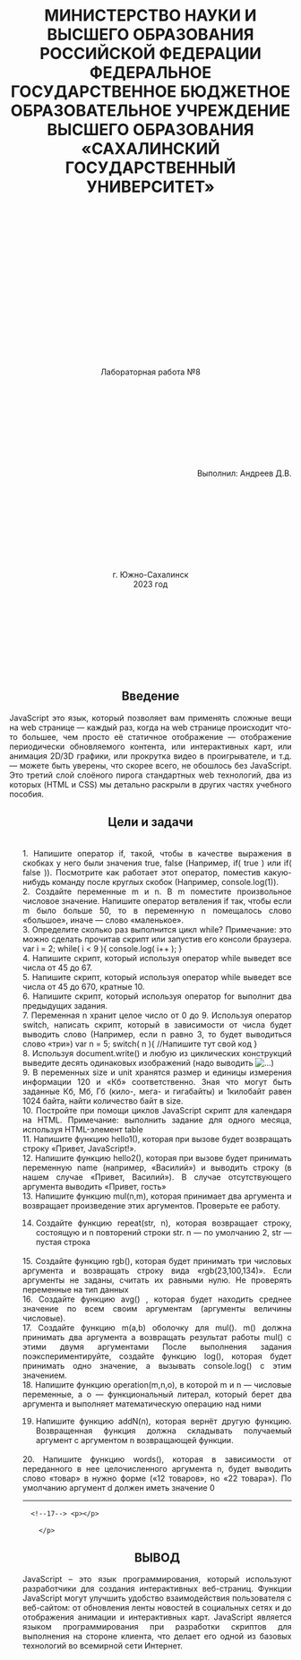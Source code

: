 <h1 align= "center"> МИНИСТЕРСТВО НАУКИ И ВЫСШЕГО ОБРАЗОВАНИЯ РОССИЙСКОЙ ФЕДЕРАЦИИ ФЕДЕРАЛЬНОЕ ГОСУДАРСТВЕННОЕ БЮДЖЕТНОЕ ОБРАЗОВАТЕЛЬНОЕ УЧРЕЖДЕНИЕ ВЫСШЕГО ОБРАЗОВАНИЯ «САХАЛИНСКИЙ ГОСУДАРСТВЕННЫЙ УНИВЕРСИТЕТ»</h1>
<br><br><br><br><br><br><br><br><br><br><br><br><br><br><br><br>
<p align= "center">Лабораторная работа №8</p><br><br><br><br><br><br><br><br>
<p align= "right">Выполнил: Андреев Д.В.</p><br><br><br><br><br><br><br><br>
<p align="center">г. Южно-Сахалинск <br> 2023 год</p><br><br><br><br><br><br><br><br>
<h2 style="text-align: center">Введение</h2>
<p align="justify">JavaScript это язык, который позволяет вам применять сложные вещи на web странице — каждый раз, когда на web странице происходит что-то большее, чем просто её статичное отображение — отображение периодически обновляемого контента, или интерактивных карт, или анимация 2D/3D графики, или прокрутка видео в проигрывателе, и т.д. — можете быть уверены, что скорее всего, не обошлось без JavaScript. Это третий слой слоёного пирога стандартных web технологий, два из которых (HTML и CSS) мы детально раскрыли в других частях учебного пособия.</p>
<h2 style="text-align: center">Цели и задачи</h2>
<ol align="justify"> <br>
     1.	Напишите оператор if, такой, чтобы в качестве выражения в скобках у него были значения true, false (Например, if( true ) или if( false )). Посмотрите как работает этот оператор, поместив какую-нибудь команду после круглых скобок (Например, console.log(1)). 
<br>
2.	Создайте переменные m и n. В m поместите произвольное числовое значение. Напишите оператор ветвления if так, чтобы если m было больше 50, то в переменную n помещалось слово «большое», иначе — слово «маленькое».
<br>
3.	Определите сколько раз выполнится цикл while? Примечание: это можно сделать прочитав скрипт или запустив его консоли браузера.
var i = 2;
while( i < 9 ){
 	  console.log( i++ );
  }

<br>
4.	Напишите скрипт, который используя оператор while выведет все числа от 45 до 67.
<br>
5.	Напишите скрипт, который используя оператор while выведет все числа от 45 до 670, кратные 10.
<br>
6.	Напишите скрипт, который используя оператор for выполнит два предыдущих задания.
<br>
7.	Переменная n хранит целое число от 0 до 9. Используя оператор switch, написать скрипт, который в зависимости от числа будет выводить слово (Например, если n равно 3, то будет выводиться слово «три»)
var n = 5;
switch( n ){
 //Напишите тут свой код
}
<br>
8.	Используя document.write() и любую из циклических конструкций выведите  десять одинаковых изображений (надо выводить <img src="..." alt="..." />)
<br>
9.	В переменных size и unit хранятся размер и единицы измерения информации 120 и «Кб» соответственно. Зная что могут быть заданные Кб, Мб, Гб (кило-, мега- и гигабайты) и 1килобайт равен 1024 байта, найти количество байт в size.
<br>
10.	Постройте при помощи циклов JavaScript скрипт для календаря на HTML. Примечание: выполнить задание для одного месяца, используя HTML-элемент table
<br>
11.	Напишите функцию hello1(), которая при вызове будет возвращать строку «Привет, JavaScript!».
<br>
12.	Напишите функцию hello2(), которая при вызове будет принимать переменную name (например, «Василий») и выводить строку (в нашем случае «Привет, Василий»).  В случае отсутствующего аргумента выводить «Привет, гость»
<br>
13.	Напишите функцию mul(n,m), которая принимает два аргумента и возвращает произведение этих аргументов. Проверьте ее работу.
<br>

14.	Создайте функцию repeat(str, n), которая возвращает строку, состоящую и n повторений строки str. n — по умолчанию 2, str — пустая строка
<br>
15.	Создайте функцию rgb(), которая будет принимать три числовых аргумента и возвращать строку вида «rgb(23,100,134)». Если аргументы не заданы, считать их равными нулю. Не проверять переменные на тип данных
<br>
16.	Создайте функцию avg() , которая будет находить среднее значение по всем своим аргументам (аргументы величины числовые).
<br>
17.	Создайте функцию m(a,b) оболочку для mul(). m() должна принимать два аргумента а возвращать результат работы mul() с этими двумя аргументами После выполнения задания поэкспериментируйте, создайте функцию log(), которая будет принимать одно значение, а вызывать  console.log() с этим значением.
<br>
18.	Напишите функцию operation(m,n,o), в которой m и n — числовые переменные, а o — функциональный литерал, который берет два аргумента и выполняет математическую операцию над ними 
<br>

19.	Напишите функцию addN(n), которая вернёт другую функцию. Возвращенная функция должна складывать получаемый аргумент с аргументом n возвращающей функции. 
<br>
20.	Напишите функцию words(),  которая в зависимости от переданного в нее целочисленного аргумента n, будет выводить слово «товар» в нужно форме («12 товаров», но «22 товара»). По умолчанию аргумент d должен иметь значение 0
<br>
     <p>

<head> 
    <link rel="stylesheet" href="index.css">
<title>1</title>
</head>
<style>
body {
        background-image: url('q.jpg'); 
        background-repeat: no-repeat;
		text-align:center;
      }
</style>
   
   <div class="menu" >
 <ul >
<a href="#"> </a>
<a href="#"> </a>
</ul>

</div>
<hr>
 <div class="heading">
 <!--1-->
<script> 
if (true) {
  console.log(1);
}
else {
				console.log(0);
			}

</script> 
 <!--2-->
 <script> 
let m=60
			if (m > 50) {	var n = "большое";}
			 else {var n = "маленькое";}
       document.writeln("2задание----"+n);
  </script> <p></p>
   <!--3-->
   <script> 
    var i = 2;
			var res = 0;
			while( i < 9 )
      {console.log( i++ );
			res++;
			}
			document.writeln("3задание----"+res);
     </script> <p></p>
      <!--4-->
   <script> 
var i = 45;
			var s = "";
			while (i <= 67) 
      {
				s +=i + "-";
				i++;
			}
      document.writeln("4задание----"+s);
    </script><p></p>
       <!--5-->
   <script> 
    var i = 50;
			var s = "";
			while (i <= 670) 
      {
				s +=i + "-";
				i += 10;
			}
          document.writeln("5задание----"+s);
        </script>
        <p></p>
        <!--6-->
    <script> 
    var s = "";
			
			for (let i = 45; i <= 67; i++) 
      {
				s +=i + "-";
			}
			for (let i = 50; i <= 670; i += 10)
       {
				s +=i + "-";
			}
           document.writeln("6задание----"+s);
         </script>
         <p></p>
<!--7--> <p></p>
<script>  
let a = 3
switch (a) {
  case 1:
  document.writeln( 'один' );break;
  case 2:
  document.writeln( 'два' );break;
  case 3:
  document.writeln( 'три' );break; }
 </script>
 <!--8--> <p></p>
<script>  
for (var i = 0; i < 10; i++) 
{
				document.write('<img src="qq.jpg">') ;
			}
   </script>
   <!--9--> <p></p>
   <script>  
    let size = 120;
	 let unit = "Кб";
switch (unit) {
  case "Кб":
  document.writeln(size * 1024+"Кб");break;
  case "Мб":
  document.writeln( size * 1024 * 1024+"Mб" );break;
  case "Гб":
  document.writeln(size * 1024 * 1024 * 1024+"Гб" );break; }
       </script>
 <!--11--> <p></p>
 <script>  
function hello1() {
  return "Привет, JavaScript!";
}
document.writeln("Привет, JavaScript!");
</script>
<!--12--> <p></p>
<script>  
 function qwq(name) {
			if (name) {return "Привет, " + name;} 
      else {return "Привет гость";}
      }
      document.writeln(qwq("Димас"));

  </script>
  <!--13--> <p></p>
<script>  
 function qwq13(n, m) {return n * m;}
 document.writeln(qwq13(2,3));
   </script>

   <!--14--> <p></p>
<script>  
function repeat(str, n = 2) {
    return str.repeat(n);
}
document.writeln(repeat('',4));
   
    </script>
   
   <!--15--> <p></p>
<script>  
  function color(r = 0, g = 0, b = 0) {
  return "rgb(" + r + ", " + g + ", " + b  + ")";
}
document.writeln(color(23, 100));
    </script>

      <!--17--> <p></p>
<script>  
  function mq(a, b)
{
    return mul(a, b);
}
function mul(a, b)
{
    return a*b;
}
console.log(mq(2, 4));

    </script>
 <!--18--> <p></p>
 <script>  
function operation (m, n, o){return o(m, n)}
</script>

 <!--19--> <p></p>
 <script> 
function add(n) {
  return function (m) {
    return n+m;
  }
}
</script>
</div>
</body>

        </p>

   <h2 style="text-align: center">ВЫВОД</h2>
    JavaScript – это язык программирования, который используют разработчики для создания интерактивных веб-страниц. Функции JavaScript могут улучшить удобство взаимодействия пользователя с веб-сайтом: от обновления ленты новостей в социальных сетях и до отображения анимации и интерактивных карт. JavaScript является языком программирования при разработки скриптов для выполнения на стороне клиента, что делает его одной из базовых технологий во всемирной сети Интернет.
 
